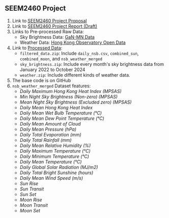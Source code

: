 ## SEEM2460 Project

1. Link to [SEEM2460 Project Proposal](https://docs.google.com/document/d/14zvYhnD2CBXRDK7w4SIBz02xTEZQ-CqUO9WUBEokABE/edit?usp=sharing)
2. Link to [SEEM2460 Project Report (Draft)](https://docs.google.com/document/d/1emKuPpGyVyJkWz67jpGSr0c8v-vnFvBBkfaWSqV3yDQ/edit?usp=sharing)
3. Links to Pre-processed Raw Data:
   - Sky Brightness Data: [GaN-MN Data](https://globeatnight.org/gan-mn/)
   - Weather Data: [Hong Kong Observatory Open Data](https://www.hko.gov.hk/en/abouthko/opendata_intro.htm)
4. Link to [Processed Data](https://drive.google.com/drive/folders/19-j077JSlG8R-ns6nsTmUky4P4rrGH9S?usp=sharing):
   - `filtered_data.zip`: Include `daily_nsb.csv`, `combined_sun`, `combined_moon`, and `nsb_weather_merged`
   - `sky_brightness.zip`: Include every month's sky brightness data from January 2022 to October 2024
   - `weather.zip`: Include different kinds of weather data.
6. The base code is on GitHub
7. `nsb_weather_merged` Dataset features:
   - _Daily Maximum Hong Kong Heat Index (MPSAS)_
   - _Min Night Sky Brightness (Non-zero) (MPSAS)_
   - _Mean Night Sky Brightness (Excluded zero) (MPSAS)_
   - _Daily Mean Hong Kong Heat Index_
   - _Daily Mean Wet Bulb Temperature (°C)_
   - _Daily Mean Dew Point Temperature (°C)_
   - _Daily Mean Amount of Cloud_
   - _Daily Mean Pressure (hPa)_
   - _Daily Total Evaporation (mm)_
   - _Daily Total Rainfall (mm)_
   - _Daily Mean Relative Humidity (%)_
   - _Daily Maximum Temperature (°C)_
   - _Daily Minimum Temperature (°C)_
   - _Daily Mean Temperature (°C)_
   - _Daily Global Solar Radiation (MJ/m2)_
   - _Daily Total Bright Sunshine (hours)_
   - _Daily Mean Wind Speed (m/s)_
   - _Sun Rise_
   - _Sun Transit_
   - _Sun Set_
   - _Moon Rise_
   - _Moon Transit_
   - _Moon Set_
